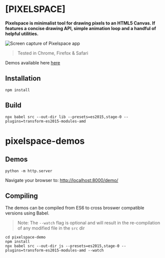 # [PIXELSPACE]
**Pixelspace is minimalist tool for drawing pixels to an HTML5 Canvas. If features a concise drawing API, simple animation loop and a handful of helpful utilities.**

![Screen capture of Pixelspace app](docs/pixelscan.gif)

> Tested in Chrome, Firefox & Safari

Demos available here [here](https://github.com/jeremyfromearth/pixelspace-demo)

## Installation
```
npm install
```

## Build
```
npx babel src --out-dir lib --presets=es2015,stage-0 --plugins=transform-es2015-modules-amd
```

# pixelspace-demos

## Demos
```
python -m http.server
```
Navigate your browser to: [http://localhost:8000/demo/](http://localhost:8000/pixelspace-demo/)

## Compiling 
The demos can be compiled from ES6 to cross broswer compatible versions using Babel. 
> Note: The `--watch` flag is optional and will result in the re-compilation of any modified file in the `src` dir

```
cd pixelspace-demo
npm install
npx babel src --out-dir js --presets=es2015,stage-0 --plugins=transform-es2015-modules-amd --watch
```
